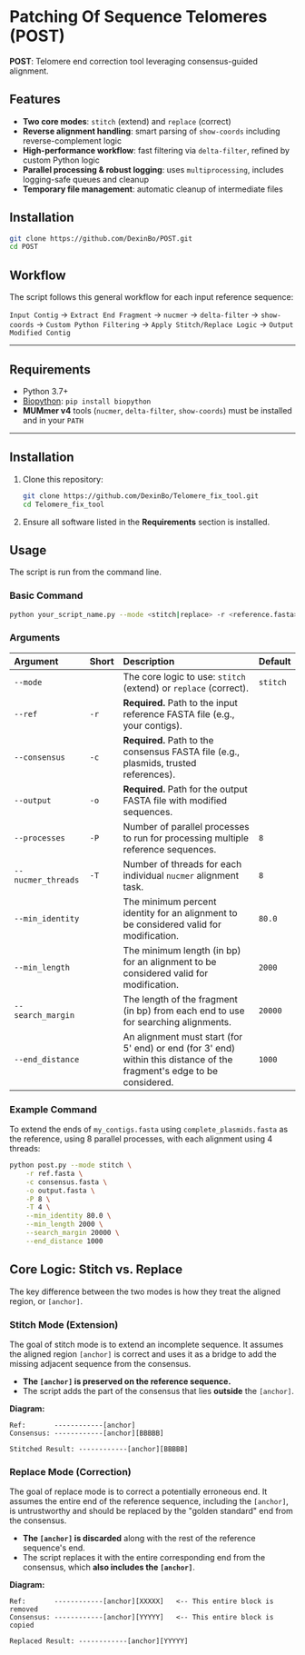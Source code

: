 # Patching Of Sequence Telomeres (POST)

**POST**: Telomere end correction tool leveraging consensus-guided alignment.

##  Features
- **Two core modes**: `stitch` (extend) and `replace` (correct)
- **Reverse alignment handling**: smart parsing of `show-coords` including reverse-complement logic
- **High-performance workflow**: fast filtering via `delta-filter`, refined by custom Python logic
- **Parallel processing & robust logging**: uses `multiprocessing`, includes logging-safe queues and cleanup
- **Temporary file management**: automatic cleanup of intermediate files

##  Installation
```bash
git clone https://github.com/DexinBo/POST.git
cd POST
```

## Workflow

The script follows this general workflow for each input reference sequence:

`Input Contig` -\> `Extract End Fragment` -\> `nucmer` -\> `delta-filter` -\> `show-coords` -\> `Custom Python Filtering` -\> `Apply Stitch/Replace Logic` -\> `Output Modified Contig`

---

##  Requirements
- Python 3.7+
- [Biopython](https://biopython.org/): `pip install biopython`
- **MUMmer v4** tools (`nucmer`, `delta-filter`, `show-coords`) must be installed and in your `PATH`

---

## Installation

1.  Clone this repository:
    ```bash
    git clone https://github.com/DexinBo/Telomere_fix_tool.git
    cd Telomere_fix_tool
    ```
2.  Ensure all software listed in the **Requirements** section is installed.

## Usage

The script is run from the command line.

### Basic Command

```bash
python your_script_name.py --mode <stitch|replace> -r <reference.fasta> -c <consensus.fasta> -o <output.fasta> [OPTIONS]
```

### Arguments

| Argument | Short | Description | Default |
| :--- | :--- | :--- | :--- |
| `--mode` | | The core logic to use: `stitch` (extend) or `replace` (correct). | `stitch` |
| `--ref` | `-r` | **Required.** Path to the input reference FASTA file (e.g., your contigs). | |
| `--consensus` | `-c` | **Required.** Path to the consensus FASTA file (e.g., plasmids, trusted references). | |
| `--output` | `-o` | **Required.** Path for the output FASTA file with modified sequences. | |
| `--processes` | `-P` | Number of parallel processes to run for processing multiple reference sequences. | `8` |
| `--nucmer_threads`| `-T` | Number of threads for each individual `nucmer` alignment task. | `8` |
| `--min_identity` | | The minimum percent identity for an alignment to be considered valid for modification. | `80.0` |
| `--min_length` | | The minimum length (in bp) for an alignment to be considered valid for modification. | `2000` |
| `--search_margin`| | The length of the fragment (in bp) from each end to use for searching alignments. | `20000` |
| `--end_distance` | | An alignment must start (for 5' end) or end (for 3' end) within this distance of the fragment's edge to be considered. | `1000` |

### Example Command

To extend the ends of `my_contigs.fasta` using `complete_plasmids.fasta` as the reference, using 8 parallel processes, with each alignment using 4 threads:

```bash
python post.py --mode stitch \
    -r ref.fasta \
    -c consensus.fasta \
    -o output.fasta \
    -P 8 \
    -T 4 \
    --min_identity 80.0 \
    --min_length 2000 \
    --search_margin 20000 \
    --end_distance 1000
```

## Core Logic: Stitch vs. Replace

The key difference between the two modes is how they treat the aligned region, or `[anchor]`.

### Stitch Mode (Extension)

The goal of stitch mode is to extend an incomplete sequence. It assumes the aligned region `[anchor]` is correct and uses it as a bridge to add the missing adjacent sequence from the consensus.

  - **The `[anchor]` is preserved on the reference sequence.**
  - The script adds the part of the consensus that lies **outside** the `[anchor]`.

**Diagram:**

```
Ref:       ------------[anchor]
Consensus: ------------[anchor][BBBBB]

Stitched Result: ------------[anchor][BBBBB]
```

### Replace Mode (Correction)

The goal of replace mode is to correct a potentially erroneous end. It assumes the entire end of the reference sequence, including the `[anchor]`, is untrustworthy and should be replaced by the "golden standard" end from the consensus.

  - **The `[anchor]` is discarded** along with the rest of the reference sequence's end.
  - The script replaces it with the entire corresponding end from the consensus, which **also includes the `[anchor]`**.

**Diagram:**

```
Ref:       ------------[anchor][XXXXX]   <-- This entire block is removed
Consensus: ------------[anchor][YYYYY]   <-- This entire block is copied

Replaced Result: ------------[anchor][YYYYY]
```

